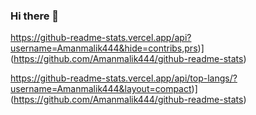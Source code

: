 ### Hi there 👋

<!--
**Amanmalik444/Amanmalik444** is a ✨ _special_ ✨ repository because its `README.md` (this file) appears on your GitHub profile.

Here are some ideas to get you started:

- 🔭 I’m currently working on MERN stack
- 🌱 I’m currently learning Backend development
- 👯 I’m looking for a paid Internship or a Freelancing project
- 📫 How to reach me: ... 	/twitter/follow/:Amanmalik77?label=Follow
- ⚡ Fun fact: ...
-->

https://github-readme-stats.vercel.app/api?username=Amanmalik444&hide=contribs,prs)](https://github.com/Amanmalik444/github-readme-stats)

https://github-readme-stats.vercel.app/api/top-langs/?username=Amanmalik444&layout=compact)](https://github.com/Amanmalik444/github-readme-stats)
